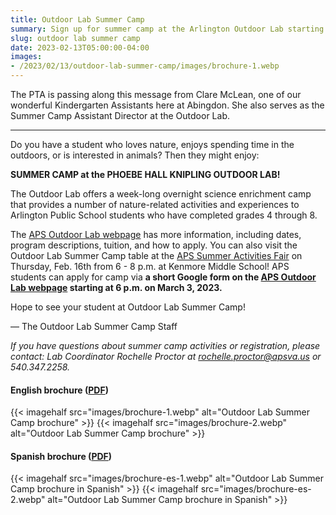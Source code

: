 ```yaml
---
title: Outdoor Lab Summer Camp
summary: Sign up for summer camp at the Arlington Outdoor Lab starting on March 3.
slug: outdoor lab summer camp
date: 2023-02-13T05:00:00-04:00
images: 
- /2023/02/13/outdoor-lab-summer-camp/images/brochure-1.webp
---
```


The PTA is passing along this message from Clare McLean, one of our wonderful Kindergarten Assistants here at Abingdon. She also serves as the Summer Camp Assistant Director at the Outdoor Lab.

---

Do you have a student who loves nature, enjoys spending time in the outdoors, or is interested in animals? Then they might enjoy:

**SUMMER CAMP at the PHOEBE HALL KNIPLING OUTDOOR LAB!**

The Outdoor Lab offers a week-long overnight science enrichment camp that provides a number of nature-related activities and experiences to Arlington Public School students who have completed grades 4 through 8.

The [APS Outdoor Lab webpage](https://www.apsva.us/science/outdoor-lab/) has more information, including dates, program descriptions, tuition, and how to apply. You can also visit the Outdoor Lab Summer Camp table at the [APS Summer Activities Fair](https://www.apsva.us/summerfair/) on Thursday, Feb. 16th from 6 - 8 p.m. at Kenmore Middle School! APS students can apply for camp via **a short Google form on the [APS Outdoor Lab webpage](https://www.apsva.us/science/outdoor-lab/) starting at 6 p.m. on March 3, 2023.** 

Hope to see your student at Outdoor Lab Summer Camp!

— The Outdoor Lab Summer Camp Staff

*If you have questions about summer camp activities or registration, please contact: Lab Coordinator Rochelle Proctor at [rochelle.proctor@apsva.us](mailto:rochelle.proctor@apsva.us) or 540.347.2258.*

#### English brochure ([PDF](images/brochure.pdf))
{{< imagehalf src="images/brochure-1.webp" alt="Outdoor Lab Summer Camp brochure" >}}
{{< imagehalf src="images/brochure-2.webp" alt="Outdoor Lab Summer Camp brochure" >}}

#### Spanish brochure ([PDF](images/brochure-es.pdf))
{{< imagehalf src="images/brochure-es-1.webp" alt="Outdoor Lab Summer Camp brochure in Spanish" >}}
{{< imagehalf src="images/brochure-es-2.webp" alt="Outdoor Lab Summer Camp brochure in Spanish" >}}